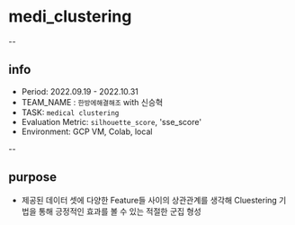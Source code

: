 # medi_clustering


--


## info
- Period: 2022.09.19 - 2022.10.31
- TEAM_NAME : `한방에해결해조` with 신승혁
- TASK: `medical clustering`
- Evaluation Metric: `silhouette_score`, 'sse_score'
- Environment: GCP VM, Colab, local

--

## purpose
- 제공된 데이터 셋에 다양한 Feature들 사이의 상관관계를 생각해 Cluestering 기법을 통해 긍정적인 효과를 볼 수 있는 적절한 군집 형성
